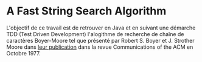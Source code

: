 # A Fast String Search Algorithm

L'objectif de ce travail est de retrouver en Java et en suivant une démarche TDD (Test Driven Development) l'alogithme de recherche de chaîne de caractères Boyer-Moore tel que présenté par Robert S. Boyer et J. Strother Moore dans [leur publication](https://github.com/KevinDelcourt/ExosJava/blob/master3/TDD/src/recherche_pattern/p762-boyer%20(1).pdf)  dans la revue Communications of the ACM en Octobre 1977.

